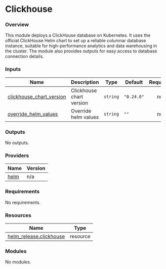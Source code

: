 # Clickhouse 

### Overview

This module deploys a ClickHouse database on Kubernetes. It uses the official ClickHouse Helm chart to set up a reliable columnar database instance, suitable for high-performance analytics and data warehousing in the cluster. The module also provides outputs for easy access to database connection details.

### Inputs

| Name | Description | Type | Default | Required |
|------|-------------|------|---------|:--------:|
| <a name="input_clickhouse_chart_version"></a> [clickhouse\_chart\_version](#input\_clickhouse\_chart\_version) | Clickhouse chart version | `string` | `"0.24.0"` | no |
| <a name="input_override_helm_values"></a> [override\_helm\_values](#input\_override\_helm\_values) | Override helm values | `string` | `""` | no |

### Outputs

No outputs.

### Providers

| Name | Version |
|------|---------|
| <a name="provider_helm"></a> [helm](#provider\_helm) | n/a |

### Requirements

No requirements.

### Resources

| Name | Type |
|------|------|
| [helm_release.clickhouse](https://registry.terraform.io/providers/hashicorp/helm/latest/docs/resources/release) | resource |

### Modules

No modules.
